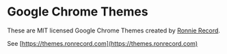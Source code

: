 # Google Chrome Themes

These are MIT licensed Google Chrome Themes created by
[Ronnie Record](https://github.com/doctorfree).

See [https://themes.ronrecord.com](https://themes.ronrecord.com)
